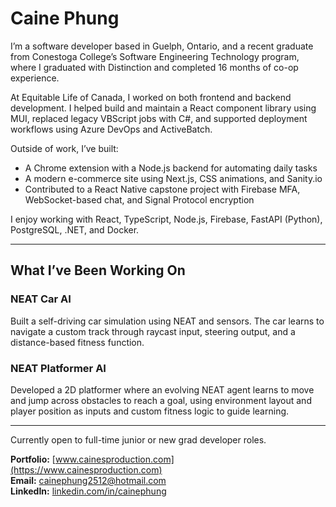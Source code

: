# Caine Phung

I’m a software developer based in Guelph, Ontario, and a recent graduate from Conestoga College’s Software Engineering Technology program, where I graduated with Distinction and completed 16 months of co-op experience.

At Equitable Life of Canada, I worked on both frontend and backend development. I helped build and maintain a React component library using MUI, replaced legacy VBScript jobs with C#, and supported deployment workflows using Azure DevOps and ActiveBatch.

Outside of work, I’ve built:
- A Chrome extension with a Node.js backend for automating daily tasks
- A modern e-commerce site using Next.js, CSS animations, and Sanity.io
- Contributed to a React Native capstone project with Firebase MFA, WebSocket-based chat, and Signal Protocol encryption

I enjoy working with React, TypeScript, Node.js, Firebase, FastAPI (Python), PostgreSQL, .NET, and Docker.

---

## What I’ve Been Working On

### NEAT Car AI  
Built a self-driving car simulation using NEAT and sensors. The car learns to navigate a custom track through raycast input, steering output, and a distance-based fitness function.

### NEAT Platformer AI  
Developed a 2D platformer where an evolving NEAT agent learns to move and jump across obstacles to reach a goal, using environment layout and player position as inputs and custom fitness logic to guide learning.

---

Currently open to full-time junior or new grad developer roles.

**Portfolio:** [www.cainesproduction.com](https://www.cainesproduction.com)  
**Email:** [cainephung2512@hotmail.com](mailto:cainephung2512@hotmail.com)  
**LinkedIn:** [linkedin.com/in/cainephung](https://www.linkedin.com/in/cainephung)
